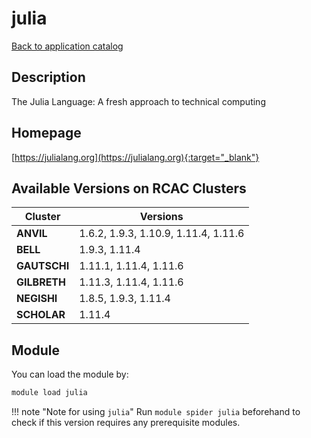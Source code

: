 # julia

[Back to application catalog](../app_catalog.md)

## Description

The Julia Language: A fresh approach to technical computing

## Homepage

[https://julialang.org](https://julialang.org){:target="_blank"}

## Available Versions on RCAC Clusters

|Cluster|Versions|
|---|---|
**ANVIL**|1.6.2, 1.9.3, 1.10.9, 1.11.4, 1.11.6
**BELL**|1.9.3, 1.11.4
**GAUTSCHI**|1.11.1, 1.11.4, 1.11.6
**GILBRETH**|1.11.3, 1.11.4, 1.11.6
**NEGISHI**|1.8.5, 1.9.3, 1.11.4
**SCHOLAR**|1.11.4

## Module

You can load the module by:

```bash
module load julia
```

!!! note "Note for using `julia`"
    Run `module spider julia` beforehand to check if this version requires any prerequisite modules.
